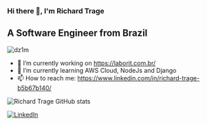 ### Hi there 👋, I'm Richard Trage
## A Software Engineer from Brazil
<p align="left"> <img src="https://komarev.com/ghpvc/?username=dz1m" alt="dz1m" /> </p>

<!--
**DZ1M/DZ1M** is a ✨ _special_ ✨ repository because its `README.md` (this file) appears on your GitHub profile.

Here are some ideas to get you started:
-->

- 🔭 I’m currently working on https://laborit.com.br/
- 🌱 I’m currently learning AWS Cloud, NodeJs and Django
- 📫 How to reach me: https://www.linkedin.com/in/richard-trage-b5b67b140/


![Richard Trage GitHub stats](https://github-readme-stats.vercel.app/api?username=dz1m&count_private=true&show_icons=true&theme=tokyonight)


[![LinkedIn](https://img.shields.io/badge/richard-trage-b5b67b140?logo=linkedin&style=for-the-badge&logoColor=0077B5)](https://www.linkedin.com/in/richard-trage-b5b67b140/)
